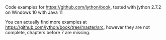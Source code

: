 Code examples for https://github.com/jython/book,
tested with jython 2.7.2 on Windows 10 with Java 11

You can actually find more examples at
https://github.com/jython/book/tree/master/src, however
they are not complete, chapters before 7 are missing.

